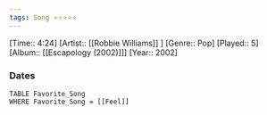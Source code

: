 ```yaml
---
tags: Song ⭐⭐⭐⭐⭐ 
---
```

[Time:: 4:24]
[Artist:: [[Robbie Williams]] ]
[Genre:: Pop]
[Played:: 5]
[Album:: [[Escapology (2002)]]]
[Year:: 2002]
### Dates
````dataview
TABLE Favorite_Song
WHERE Favorite_Song = [[Feel]]
````